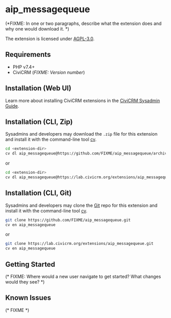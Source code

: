 # aip_messagequeue


(*FIXME: In one or two paragraphs, describe what the extension does and why one would download it. *)

The extension is licensed under [AGPL-3.0](LICENSE.txt).

## Requirements

* PHP v7.4+
* CiviCRM (*FIXME: Version number*)

## Installation (Web UI)

Learn more about installing CiviCRM extensions in the [CiviCRM Sysadmin Guide](https://docs.civicrm.org/sysadmin/en/latest/customize/extensions/).

## Installation (CLI, Zip)

Sysadmins and developers may download the `.zip` file for this extension and
install it with the command-line tool [cv](https://github.com/civicrm/cv).

```bash
cd <extension-dir>
cv dl aip_messagequeue@https://github.com/FIXME/aip_messagequeue/archive/master.zip
```
or
```bash
cd <extension-dir>
cv dl aip_messagequeue@https://lab.civicrm.org/extensions/aip_messagequeue/-/archive/main/aip_messagequeue-main.zip
```

## Installation (CLI, Git)

Sysadmins and developers may clone the [Git](https://en.wikipedia.org/wiki/Git) repo for this extension and
install it with the command-line tool [cv](https://github.com/civicrm/cv).

```bash
git clone https://github.com/FIXME/aip_messagequeue.git
cv en aip_messagequeue
```
or
```bash
git clone https://lab.civicrm.org/extensions/aip_messagequeue.git
cv en aip_messagequeue
```

## Getting Started

(* FIXME: Where would a new user navigate to get started? What changes would they see? *)

## Known Issues

(* FIXME *)
